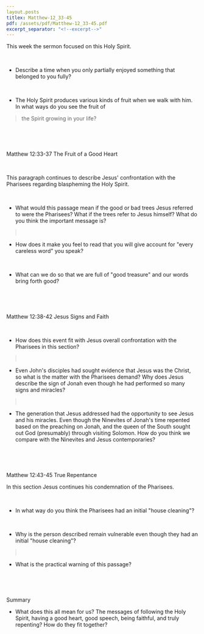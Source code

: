 ```yaml
---
layout.posts
titlex: Matthew-12_33-45
pdf: /assets/pdf/Matthew-12_33-45.pdf
excerpt_separator: "<!--excerpt-->"
---
```

This week the sermon focused on this Holy Spirit.

 

-   Describe a time when you only partially enjoyed something that
    belonged to you fully?

 

-   The Holy Spirit produces various kinds of fruit when we walk with
    him. In what ways do you see the fruit of

<!--excerpt-->

> the Spirit growing in your life?

 

 

Matthew 12:33-37 The Fruit of a Good Heart

 

This paragraph continues to describe Jesus\' confrontation with the
Pharisees regarding blaspheming the Holy Spirit.

 

-   What would this passage mean if the good or bad trees Jesus referred
    to were the Pharisees? What if the trees refer to Jesus himself?
    What do you think the important message is?

>  

-   How does it make you feel to read that you will give account for
    \"every careless word\" you speak?

 

-   What can we do so that we are full of \"good treasure\" and our
    words bring forth good?

 

 

Matthew 12:38-42 Jesus Signs and Faith

 

-   How does this event fit with Jesus overall confrontation with the
    Pharisees in this section?

>  

-   Even John\'s disciples had sought evidence that Jesus was the
    Christ, so what is the matter with the Pharisees demand? Why does
    Jesus describe the sign of Jonah even though he had performed so
    many signs and miracles?

>  

-   The generation that Jesus addressed had the opportunity to see Jesus
    and his miracles. Even though the Ninevites of Jonah\'s time
    repented based on the preaching on Jonah, and the queen of the South
    sought out God (presumably) through visiting Solomon. How do you
    think we compare with the Ninevites and Jesus contemporaries?

 

 

Matthew 12:43-45 True Repentance

In this section Jesus continues his condemnation of the Pharisees.

 

-   In what way do you think the Pharisees had an initial \"house
    cleaning\"?

 

-   Why is the person described remain vulnerable even though they had
    an initial \"house cleaning\"?

>  

-   What is the practical warning of this passage?

 

 

Summary

-   What does this all mean for us? The messages of following the Holy
    Spirit, having a good heart, good speech, being faithful, and truly
    repenting? How do they fit together?
